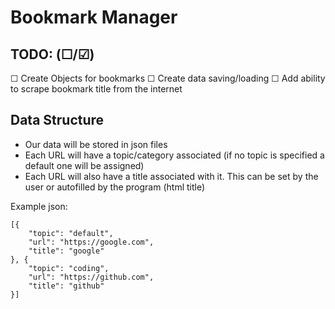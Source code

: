 # Bookmark Manager

## TODO: (☐/☑)
☐ Create Objects for bookmarks
☐ Create data saving/loading
☐ Add ability to scrape bookmark title from the internet

## Data Structure
- Our data will be stored in json files 
- Each URL will have a topic/category associated (if no topic is specified a default one will be assigned)
- Each URL will also have a title associated with it. This can be set by the user or autofilled by the program (html title)

Example json:
```
[{
	"topic": "default",
	"url": "https://google.com",
	"title": "google"
}, {
	"topic": "coding",
	"url": "https://github.com",
	"title": "github"
}]
```
